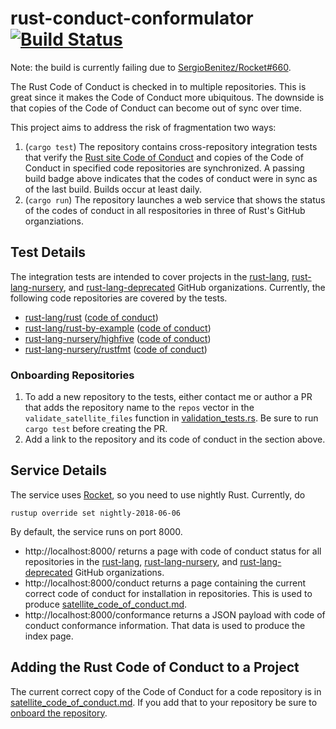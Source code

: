 # rust-conduct-conformulator [![Build Status](https://api.travis-ci.org/davidalber/rust-conduct-conformulator.svg)](https://travis-ci.org/davidalber/rust-conduct-conformulator)

Note: the build is currently failing due to [SergioBenitez/Rocket#660](https://github.com/SergioBenitez/Rocket/issues/660).

The Rust Code of Conduct is checked in to multiple repositories. This is great since it makes the Code of Conduct more ubiquitous. The downside is that copies of the Code of Conduct can become out of sync over time.

This project aims to address the risk of fragmentation two ways:
1. (`cargo test`) The repository contains cross-repository integration tests that verify the [Rust site Code of Conduct](https://www.rust-lang.org/en-US/conduct.html) and copies of the Code of Conduct in specified code repositories are synchronized. A passing build badge above indicates that the codes of conduct were in sync as of the last build. Builds occur at least daily.
1. (`cargo run`) The repository launches a web service that shows the status of the codes of conduct in all respositories in three of Rust's GitHub organziations.

## Test Details
The integration tests are intended to cover projects in the [rust-lang](https://github.com/rust-lang), [rust-lang-nursery](https://github.com/rust-lang-nursery/), and [rust-lang-deprecated](https://github.com/rust-lang-deprecated) GitHub organizations. Currently, the following code repositories are covered by the tests.

- [rust-lang/rust](https://github.com/rust-lang/rust) ([code of conduct](https://github.com/rust-lang/rust/blob/master/CODE_OF_CONDUCT.md))
- [rust-lang/rust-by-example](https://github.com/rust-lang/rust-by-example) ([code of conduct](https://github.com/rust-lang/rust-by-example/blob/master/CODE_OF_CONDUCT.md))
- [rust-lang-nursery/highfive](https://github.com/rust-lang-nursery/highfive) ([code of conduct](https://github.com/rust-lang-nursery/highfive/blob/master/CODE_OF_CONDUCT.md))
- [rust-lang-nursery/rustfmt](https://github.com/rust-lang-nursery/rustfmt) ([code of conduct](https://github.com/rust-lang-nursery/rustfmt/blob/master/CODE_OF_CONDUCT.md))

### Onboarding Repositories
1. To add a new repository to the tests, either contact me or author a PR that adds the repository name to the `repos` vector in the `validate_satellite_files` function in [validation_tests.rs](https://github.com/davidalber/rust-conduct-conformulator/blob/master/tests/validation_tests.rs). Be sure to run `cargo test` before creating the PR.
1. Add a link to the repository and its code of conduct in the section above.

## Service Details
The service uses [Rocket](https://rocket.rs/), so you need to use nightly Rust. Currently, do
```
rustup override set nightly-2018-06-06
```

By default, the service runs on port 8000.
- http://localhost:8000/ returns a page with code of conduct status for all repositories in the [rust-lang](https://github.com/rust-lang), [rust-lang-nursery](https://github.com/rust-lang-nursery/), and [rust-lang-deprecated](https://github.com/rust-lang-deprecated) GitHub organizations.
- http://localhost:8000/conduct returns a page containing the current correct code of conduct for installation in repositories. This is used to produce [satellite_code_of_conduct.md](satellite_code_of_conduct.md).
- http://localhost:8000/conformance returns a JSON payload with code of conduct conformance information. That data is used to produce the index page.

## Adding the Rust Code of Conduct to a Project
The current correct copy of the Code of Conduct for a code repository is in [satellite_code_of_conduct.md](satellite_code_of_conduct.md). If you add that to your repository be sure to [onboard the repository](#onboarding-repositories).
